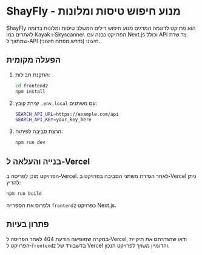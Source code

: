 # ShayFly - מנוע חיפוש טיסות ומלונות

ShayFly הוא פרויקט לדוגמה המדגים מנוע חיפוש דילים המשלב טיסות ומלונות בדומה לאתרים כמו Kayak ו‑Skyscanner. הפרויקט נבנה עם Next.js וכולל API צד שרת שמתווך ל‑API חיצוני (נדרש מפתח חיצוני).

## הפעלה מקומית

1. התקנת חבילות:
   ```bash
   cd frontend2
   npm install
   ```
2. יצירת קובץ `.env.local` עם משתנים:
   ```bash
   SEARCH_API_URL=https://example.com/api
   SEARCH_API_KEY=your_key_here
   ```
3. הרצת סביבה לפיתוח:
   ```bash
   npm run dev
   ```

## בנייה והעלאה ל‑Vercel

הפרויקט מוכן לפריסה ב‑Vercel. לאחר הגדרת משתני הסביבה בפרויקט ב‑Vercel ניתן להריץ:

```bash
npm run build
```

ולפרוס את הספרייה `frontend2` כפרויקט Next.js.


## פתרון בעיות

במקרה שמופיעה הודעת 404 לאחר הפריסה ל‑Vercel, ודאו שהגדרתם את תיקיית הפרויקט ל‑`frontend2` בדשבורד של Vercel והדומיין משויך לפרויקט הנכון.

